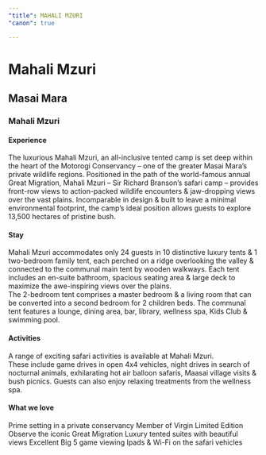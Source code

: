 ```yaml
---
"title": MAHALI MZURI
"canon": true

---
```


# Mahali Mzuri
## Masai Mara
### Mahali Mzuri

#### Experience
The luxurious Mahali Mzuri, an all-inclusive tented camp is set deep within the heart of the Motorogi Conservancy – one of the greater Masai Mara’s private wildlife regions.
Positioned in the path of the world-famous annual Great Migration, Mahali Mzuri – Sir Richard Branson’s safari camp – provides front-row views to action-packed wildlife encounters &amp; jaw-dropping views over the vast plains.
Incomparable in design &amp; built to leave a minimal environmental footprint, the camp’s ideal position allows guests to explore 13,500 hectares of pristine bush.

#### Stay
Mahali Mzuri accommodates only 24 guests in 10 distinctive luxury tents &amp; 1 two-bedroom family tent, each perched on a ridge overlooking the valley &amp; connected to the communal main tent by wooden walkways.
Each tent includes an en-suite bathroom, spacious seating area &amp; large deck to maximize the awe-inspiring views over the plains.  
The 2-bedroom tent comprises a master bedroom &amp; a living room that can be converted into a second bedroom for 2 children beds.
The communal tent features a lounge, dining area, bar, library, wellness spa, Kids Club &amp; swimming pool.

#### Activities
A range of exciting safari activities is available at Mahali Mzuri.  
These include game drives in open 4x4 vehicles, night drives in search of nocturnal animals, exhilarating hot air balloon safaris, Maasai village visits &amp; bush picnics.
Guests can also enjoy relaxing treatments from the wellness spa.


#### What we love
Prime setting in a private conservancy
Member of Virgin Limited Edition
Observe the iconic Great Migration 
Luxury tented suites with beautiful views
Excellent Big 5 game viewing
Ipads &amp; Wi-Fi on the safari vehicles